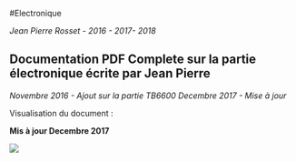 #Electronique

*Jean Pierre Rosset - 2016 - 2017- 2018*



## Documentation PDF Complete sur la partie électronique écrite par Jean Pierre



*Novembre 2016 - Ajout sur la partie TB6600*
*Decembre 2017 - Mise à jour*



Visualisation du document :

__Mis à jour Decembre 2017__ 

<a href="Partie_electrique_decembre_2017.pdf">

<img src="2016-11-17 21_57_51-Partie électrique.png" />

</a>




